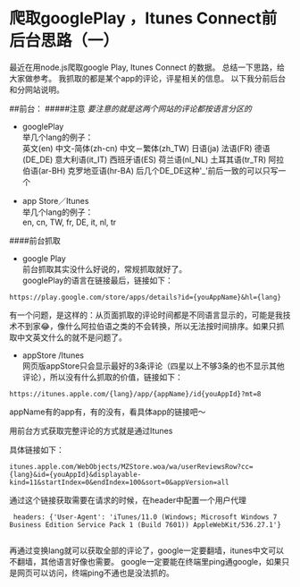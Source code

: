 # 爬取googlePlay ，Itunes Connect前后台思路（一）
  
最近在用node.js爬取google Play, Itunes Connect 的数据。
总结一下思路，给大家做参考。
我抓取的都是某个app的评论，评星相关的信息。
以下我分前后台和分网站说明。

##前台：
#####注意
<em>要注意的就是这两个网站的评论都按语言分区的</em>  
- googlePlay  
举几个lang的例子：  
英文(en) 中文-简体(zh-cn) 中文－繁体(zh_TW)  日语(ja) 法语(FR) 德语(DE_DE) 意大利语(it_IT) 西班牙语(ES) 荷兰语(nl_NL) 土耳其语(tr_TR) 阿拉伯语(ar-BH) 克罗地亚语(hr-BA) 
后几个DE_DE这种'_'前后一致的可以只写一个  

- app Store／Itunes    
举几个lang的例子：    
en, cn, TW, fr, DE, it, nl, tr  

####前台抓取

- google Play  
前台抓取其实没什么好说的，常规抓取就好了。  
googlePlay的语言在链接最后，链接如下：  

```  
https://play.google.com/store/apps/details?id={youAppName}&hl={lang}   
```  
有一个问题，是这样的：从页面抓取的评论时间都是不同语言显示的，可能是我技术不到家😂，像什么阿拉伯语之类的不会转换，所以无法按时间排序。如果只抓取中文英文什么的就不是问题了。
    
- appStore /Itunes     
网页版appStore只会显示最好的3条评论（四星以上不够3条的也不显示其他评论），所以没有什么抓取的价值，链接如下：   
 
```   
https://itunes.apple.com/{lang}/app/{appName}/id{youAppId}?mt=8   

```  
appName有的app有，有的没有，看具体app的链接吧～  
<p>用前台方式获取完整评论的方式就是通过Itunes  </p>
具体链接如下：  

```  
itunes.apple.com/WebObjects/MZStore.woa/wa/userReviewsRow?cc={lang}&id={youAppId}&displayable-kind=11&startIndex=0&endIndex=100&sort=0&appVersion=all

```

通过这个链接获取需要在请求的时候，在header中配置一个用户代理  


```
 headers: {'User-Agent': 'iTunes/11.0 (Windows; Microsoft Windows 7 Business Edition Service Pack 1 (Build 7601)) AppleWebKit/536.27.1'}   
 
```  


再通过变换lang就可以获取全部的评论了，google一定要翻墙，itunes中文可以不翻墙，其他语言好像也需要。
google一定要能在终端里ping通google，如果只是网页可以访问，终端ping不通也是没法抓的。